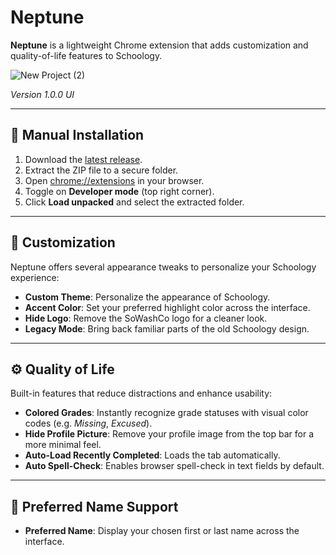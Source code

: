 # **Neptune**

**Neptune** is a lightweight Chrome extension that adds customization and quality-of-life features to Schoology.

![New Project (2)](https://github.com/user-attachments/assets/39365c3d-bdfe-45b1-b054-ac22dfed1812)


*Version 1.0.0 UI*

---

## **🚀 Manual Installation**

1. Download the [latest release](https://github.com/klyxy/Ink/releases/latest/).
2. Extract the ZIP file to a secure folder.
3. Open [chrome://extensions](chrome://extensions) in your browser.
4. Toggle on **Developer mode** (top right corner).
5. Click **Load unpacked** and select the extracted folder.

---

## **🎨 Customization**

Neptune offers several appearance tweaks to personalize your Schoology experience:

- **Custom Theme**: Personalize the appearance of Schoology.
- **Accent Color**: Set your preferred highlight color across the interface.
- **Hide Logo**: Remove the SoWashCo logo for a cleaner look.
- **Legacy Mode**: Bring back familiar parts of the old Schoology design.

---

## **⚙️ Quality of Life**

Built-in features that reduce distractions and enhance usability:

- **Colored Grades**: Instantly recognize grade statuses with visual color codes (e.g. *Missing*, *Excused*).
- **Hide Profile Picture**: Remove your profile image from the top bar for a more minimal feel.
- **Auto-Load Recently Completed**: Loads the tab automatically.
- **Auto Spell-Check**: Enables browser spell-check in text fields by default.

---

## **👤 Preferred Name Support**

- **Preferred Name**: Display your chosen first or last name across the interface.
  
